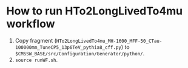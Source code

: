 # How to run HTo2LongLivedTo4mu workflow

1. Copy fragment (`HTo2LongLivedTo4mu_MH-1600_MFF-50_CTau-100000mm_TuneCP5_13p6TeV_pythia8_cff.py`) to `$CMSSW_BASE/src/Configuration/Generator/python/`.
2. `source runWF.sh`.
